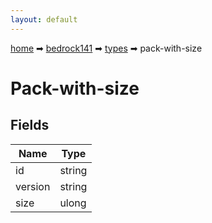 ```yaml
---
layout: default
---
```


[home](/) ➡ [bedrock141](/protocol/bedrock141) ➡ [types](/protocol/bedrock141/types) ➡ pack-with-size

# Pack-with-size

## Fields

Name | Type
---|---
id | string
version | string
size | ulong

